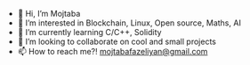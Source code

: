 - 👋 Hi, I’m Mojtaba
- 👀 I’m interested in Blockchain, Linux, Open source, Maths, AI
- 🌱 I’m currently learning C/C++, Solidity
- 💞️ I’m looking to collaborate on cool and small projects
- 📫 How to reach me?! mojtabafazeliyan@gmail.com

<!---
MoFa82/MoFa82 is a ✨ special ✨ repository because its `README.md` (this file) appears on your GitHub profile.
You can click the Preview link to take a look at your changes.
--->
